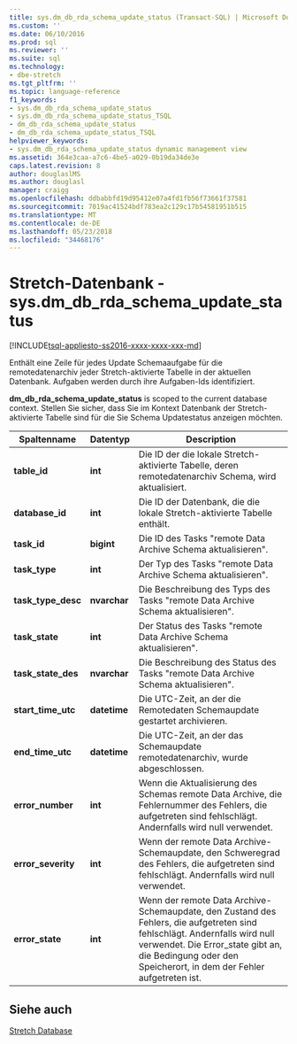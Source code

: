 ```yaml
---
title: sys.dm_db_rda_schema_update_status (Transact-SQL) | Microsoft Docs
ms.custom: ''
ms.date: 06/10/2016
ms.prod: sql
ms.reviewer: ''
ms.suite: sql
ms.technology:
- dbe-stretch
ms.tgt_pltfrm: ''
ms.topic: language-reference
f1_keywords:
- sys.dm_db_rda_schema_update_status
- sys.dm_db_rda_schema_update_status_TSQL
- dm_db_rda_schema_update_status
- dm_db_rda_schema_update_status_TSQL
helpviewer_keywords:
- sys.dm_db_rda_schema_update_status dynamic management view
ms.assetid: 364e3caa-a7c6-4be5-a029-0b19da34de3e
caps.latest.revision: 8
author: douglaslMS
ms.author: douglasl
manager: craigg
ms.openlocfilehash: ddbabbfd19d95412e07a4fd1fb56f73661f37581
ms.sourcegitcommit: 7019ac41524bdf783ea2c129c17b54581951b515
ms.translationtype: MT
ms.contentlocale: de-DE
ms.lasthandoff: 05/23/2018
ms.locfileid: "34468176"
---
```

# <a name="stretch-database---sysdmdbrdaschemaupdatestatus"></a>Stretch-Datenbank - sys.dm_db_rda_schema_update_status
[!INCLUDE[tsql-appliesto-ss2016-xxxx-xxxx-xxx-md](../../includes/tsql-appliesto-ss2016-xxxx-xxxx-xxx-md.md)]

  Enthält eine Zeile für jedes Update Schemaaufgabe für die remotedatenarchiv jeder Stretch-aktivierte Tabelle in der aktuellen Datenbank. Aufgaben werden durch ihre Aufgaben-Ids identifiziert.  
  
 **dm_db_rda_schema_update_status** is scoped to the current database context. Stellen Sie sicher, dass Sie im Kontext Datenbank der Stretch-aktivierte Tabelle sind für die Sie Schema Updatestatus anzeigen möchten.  
  
|Spaltenname|Datentyp|Description|  
|-----------------|---------------|-----------------|  
|**table_id**|**int**|Die ID der die lokale Stretch-aktivierte Tabelle, deren remotedatenarchiv Schema, wird aktualisiert.|  
|**database_id**|**int**|Die ID der Datenbank, die die lokale Stretch-aktivierte Tabelle enthält.|  
|**task_id**|**bigint**|Die ID des Tasks "remote Data Archive Schema aktualisieren".|  
|**task_type**|**int**|Der Typ des Tasks "remote Data Archive Schema aktualisieren".|  
|**task_type_desc**|**nvarchar**|Die Beschreibung des Typs des Tasks "remote Data Archive Schema aktualisieren".|  
|**task_state**|**int**|Der Status des Tasks "remote Data Archive Schema aktualisieren".|  
|**task_state_des**|**nvarchar**|Die Beschreibung des Status des Tasks "remote Data Archive Schema aktualisieren".|  
|**start_time_utc**|**datetime**|Die UTC-Zeit, an der die Remotedaten Schemaupdate gestartet archivieren.|  
|**end_time_utc**|**datetime**|Die UTC-Zeit, an der das Schemaupdate remotedatenarchiv, wurde abgeschlossen.|  
|**error_number**|**int**|Wenn die Aktualisierung des Schemas remote Data Archive, die Fehlernummer des Fehlers, die aufgetreten sind fehlschlägt. Andernfalls wird null verwendet.|  
|**error_severity**|**int**|Wenn der remote Data Archive-Schemaupdate, den Schweregrad des Fehlers, die aufgetreten sind fehlschlägt. Andernfalls wird null verwendet.|  
|**error_state**|**int**|Wenn der remote Data Archive-Schemaupdate, den Zustand des Fehlers, die aufgetreten sind fehlschlägt. Andernfalls wird null verwendet. Die Error_state gibt an, die Bedingung oder den Speicherort, in dem der Fehler aufgetreten ist.|  
  
## <a name="see-also"></a>Siehe auch  
 [Stretch Database](../../sql-server/stretch-database/stretch-database.md)  
  
  
